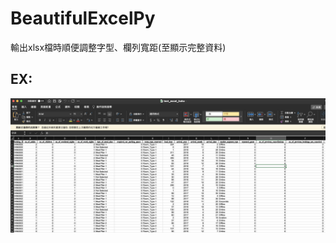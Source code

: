 # BeautifulExcelPy
輸出xlsx檔時順便調整字型、欄列寬距(至顯示完整資料)
## EX:
![image](https://github.com/FaustRen/BeautifulExcelPy/blob/main/code%26data/截圖%202023-03-10%20上午11.04.12.png)
